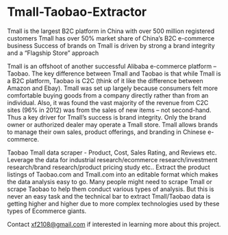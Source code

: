 # Tmall-Taobao-Extractor  

Tmall is the largest B2C platform in China with over 500 million registered customers
Tmall has over 50% market share of China’s B2C e-commerce business
Success of brands on Tmall is driven by strong a brand integrity and a “Flagship Store” approach


Tmall is an offshoot of another successful Alibaba e-commerce platform – Taobao. The key difference between Tmall and Taobao is that while Tmall is a B2C platform, Taobao is C2C (think of it like the difference between Amazon and Ebay). Tmall was set up largely because consumers felt more comfortable buying goods from a company directly rather than from an individual. Also, it was found the vast majority of the revenue from C2C sites (96% in 2012) was from the sales of new items – not second-hand. Thus a key driver for Tmall’s success is brand integrity. Only the brand owner or authorized dealer may operate a Tmall store. Tmall allows brands to manage their own sales, product offerings, and branding in Chinese e-commerce. 

Taobao Tmall data scraper - Product, Cost, Sales Rating, and Reviews etc. Leverage the data for industrial research/ecommerce research/investment research/brand research/product pricing study etc..
Extract the product listings of Taobao.com and Tmall.com into an editable format which makes the data analysis easy to go. Many people might need to scrape Tmall or scrape Taobao to help them conduct various types of analysis. But this is never an easy task and the technical bar to extract Tmall/Taobao data is getting higher and higher due to more complex technologies used by these types of Ecommerce giants. 


Contact xf2108@gmail.com if interested in learning more about this project.
